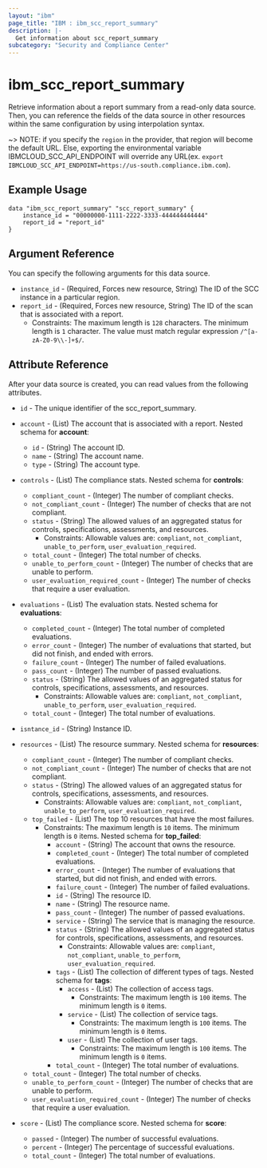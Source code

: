 ```yaml
---
layout: "ibm"
page_title: "IBM : ibm_scc_report_summary"
description: |-
  Get information about scc_report_summary
subcategory: "Security and Compliance Center"
---
```


# ibm_scc_report_summary

Retrieve information about a report summary from a read-only data source. Then, you can reference the fields of the data source in other resources within the same configuration by using interpolation syntax.

~> NOTE: if you specify the `region` in the provider, that region will become the default URL. Else, exporting the environmental variable IBMCLOUD_SCC_API_ENDPOINT will override any URL(ex. `export IBMCLOUD_SCC_API_ENDPOINT=https://us-south.compliance.ibm.com`).

## Example Usage

```hcl
data "ibm_scc_report_summary" "scc_report_summary" {
    instance_id = "00000000-1111-2222-3333-444444444444"
	report_id = "report_id"
}
```

## Argument Reference

You can specify the following arguments for this data source.

* `instance_id` - (Required, Forces new resource, String) The ID of the SCC instance in a particular region.
* `report_id` - (Required, Forces new resource, String) The ID of the scan that is associated with a report.
  * Constraints: The maximum length is `128` characters. The minimum length is `1` character. The value must match regular expression `/^[a-zA-Z0-9\\-]+$/`.

## Attribute Reference

After your data source is created, you can read values from the following attributes.

* `id` - The unique identifier of the scc_report_summary.
* `account` - (List) The account that is associated with a report.
Nested schema for **account**:
	* `id` - (String) The account ID.
	* `name` - (String) The account name.
	* `type` - (String) The account type.

* `controls` - (List) The compliance stats.
Nested schema for **controls**:
	* `compliant_count` - (Integer) The number of compliant checks.
	* `not_compliant_count` - (Integer) The number of checks that are not compliant.
	* `status` - (String) The allowed values of an aggregated status for controls, specifications, assessments, and resources.
	  * Constraints: Allowable values are: `compliant`, `not_compliant`, `unable_to_perform`, `user_evaluation_required`.
	* `total_count` - (Integer) The total number of checks.
	* `unable_to_perform_count` - (Integer) The number of checks that are unable to perform.
	* `user_evaluation_required_count` - (Integer) The number of checks that require a user evaluation.

* `evaluations` - (List) The evaluation stats.
Nested schema for **evaluations**:
	* `completed_count` - (Integer) The total number of completed evaluations.
	* `error_count` - (Integer) The number of evaluations that started, but did not finish, and ended with errors.
	* `failure_count` - (Integer) The number of failed evaluations.
	* `pass_count` - (Integer) The number of passed evaluations.
	* `status` - (String) The allowed values of an aggregated status for controls, specifications, assessments, and resources.
	  * Constraints: Allowable values are: `compliant`, `not_compliant`, `unable_to_perform`, `user_evaluation_required`.
	* `total_count` - (Integer) The total number of evaluations.

* `isntance_id` - (String) Instance ID.

* `resources` - (List) The resource summary.
Nested schema for **resources**:
	* `compliant_count` - (Integer) The number of compliant checks.
	* `not_compliant_count` - (Integer) The number of checks that are not compliant.
	* `status` - (String) The allowed values of an aggregated status for controls, specifications, assessments, and resources.
	  * Constraints: Allowable values are: `compliant`, `not_compliant`, `unable_to_perform`, `user_evaluation_required`.
	* `top_failed` - (List) The top 10 resources that have the most failures.
	  * Constraints: The maximum length is `10` items. The minimum length is `0` items.
	Nested schema for **top_failed**:
		* `account` - (String) The account that owns the resource.
		* `completed_count` - (Integer) The total number of completed evaluations.
		* `error_count` - (Integer) The number of evaluations that started, but did not finish, and ended with errors.
		* `failure_count` - (Integer) The number of failed evaluations.
		* `id` - (String) The resource ID.
		* `name` - (String) The resource name.
		* `pass_count` - (Integer) The number of passed evaluations.
		* `service` - (String) The service that is managing the resource.
		* `status` - (String) The allowed values of an aggregated status for controls, specifications, assessments, and resources.
		  * Constraints: Allowable values are: `compliant`, `not_compliant`, `unable_to_perform`, `user_evaluation_required`.
		* `tags` - (List) The collection of different types of tags.
		Nested schema for **tags**:
			* `access` - (List) The collection of access tags.
			  * Constraints: The maximum length is `100` items. The minimum length is `0` items.
			* `service` - (List) The collection of service tags.
			  * Constraints: The maximum length is `100` items. The minimum length is `0` items.
			* `user` - (List) The collection of user tags.
			  * Constraints: The maximum length is `100` items. The minimum length is `0` items.
		* `total_count` - (Integer) The total number of evaluations.
	* `total_count` - (Integer) The total number of checks.
	* `unable_to_perform_count` - (Integer) The number of checks that are unable to perform.
	* `user_evaluation_required_count` - (Integer) The number of checks that require a user evaluation.

* `score` - (List) The compliance score.
Nested schema for **score**:
	* `passed` - (Integer) The number of successful evaluations.
	* `percent` - (Integer) The percentage of successful evaluations.
	* `total_count` - (Integer) The total number of evaluations.

